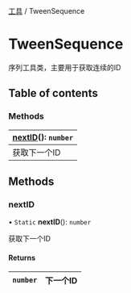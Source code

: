 [工具](../groups/工具.工具.md) / TweenSequence

# TweenSequence <Badge type="tip" text="Class" /> <Score text="TweenSequence" />

序列工具类，主要用于获取连续的ID

## Table of contents

### Methods <Score text="Methods" /> 
| **[nextID](mw.TweenSequence.md#nextid)**(): `number`   |
| :-----|
| 获取下一个ID|

## Methods

### nextID <Score text="nextID" /> 

• `Static` **nextID**(): `number` 

获取下一个ID

#### Returns

| `number` | 下一个ID |
| :------ | :------ |
